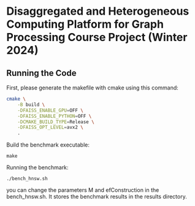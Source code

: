 # Disaggregated and Heterogeneous Computing Platform for Graph Processing Course Project (Winter 2024)

## Running the Code
First, please generate the makefile with cmake using this command:
```bash
cmake \
    -B build \
    -DFAISS_ENABLE_GPU=OFF \
    -DFAISS_ENABLE_PYTHON=OFF \
    -DCMAKE_BUILD_TYPE=Release \
    -DFAISS_OPT_LEVEL=avx2 \
    .
```
Build the benchmark executable:
```
make
```
Running the benchmark:
```
./bench_hnsw.sh
```
you can change the parameters M and efConstruction in the bench_hnsw.sh. It stores the benchmark results in the results directory.